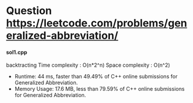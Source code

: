 # Question https://leetcode.com/problems/generalized-abbreviation/

#### sol1.cpp
backtracting 
Time complexity : O(n*2^n)
Space complexity : O(n^2)
* Runtime: 44 ms, faster than 49.49% of C++ online submissions for Generalized Abbreviation.
* Memory Usage: 17.6 MB, less than 79.59% of C++ online submissions for Generalized Abbreviation.
